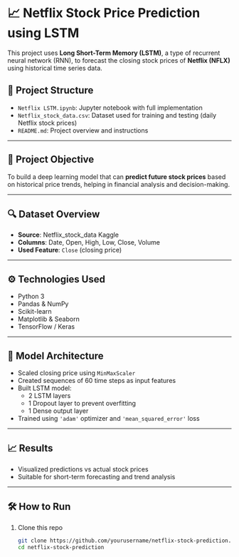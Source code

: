 # 📈 Netflix Stock Price Prediction using LSTM

This project uses **Long Short-Term Memory (LSTM)**, a type of recurrent neural network (RNN), to forecast the closing stock prices of **Netflix (NFLX)** using historical time series data.

## 📂 Project Structure

- `Netflix LSTM.ipynb`: Jupyter notebook with full implementation
- `Netflix_stock_data.csv`: Dataset used for training and testing (daily Netflix stock prices)
- `README.md`: Project overview and instructions

---

## 🧠 Project Objective

To build a deep learning model that can **predict future stock prices** based on historical price trends, helping in financial analysis and decision-making.

---

## 🔍 Dataset Overview

- **Source**: Netflix_stock_data Kaggle
- **Columns**: Date, Open, High, Low, Close, Volume
- **Used Feature**: `Close` (closing price)

---

## ⚙️ Technologies Used

- Python 3
- Pandas & NumPy
- Scikit-learn
- Matplotlib & Seaborn
- TensorFlow / Keras

---

## 🚀 Model Architecture

- Scaled closing price using `MinMaxScaler`
- Created sequences of 60 time steps as input features
- Built LSTM model:
  - 2 LSTM layers
  - 1 Dropout layer to prevent overfitting
  - 1 Dense output layer
- Trained using `'adam'` optimizer and `'mean_squared_error'` loss

---

## 📈 Results

- Visualized predictions vs actual stock prices
- Suitable for short-term forecasting and trend analysis

---

## 🛠️ How to Run

1. Clone this repo  
   ```bash
   git clone https://github.com/yourusername/netflix-stock-prediction.git
   cd netflix-stock-prediction
